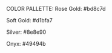COLOR PALLETTE:
Rose Gold: #bd8c7d

Soft Gold: #d1bfa7

Silver: #8e8e90

Onyx: #49494b

<!-- Make nice animations and beautiful methods of going to certain social media places. This is the center of attention from which the other things are directed to. -->
<!-- Include Ronnlid Websites in this -->
